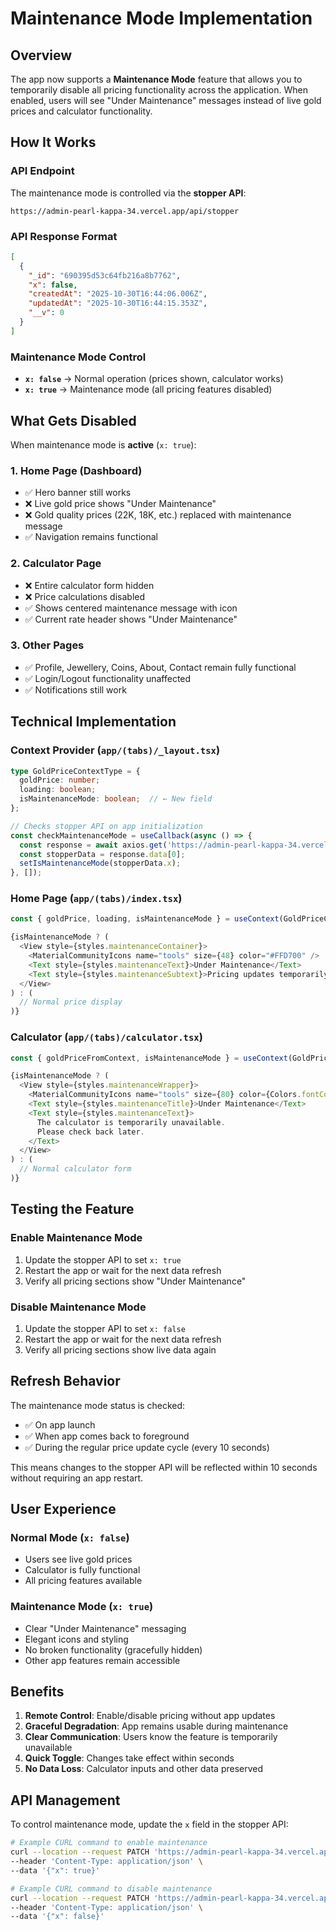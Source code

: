 # Maintenance Mode Implementation

## Overview
The app now supports a **Maintenance Mode** feature that allows you to temporarily disable all pricing functionality across the application. When enabled, users will see "Under Maintenance" messages instead of live gold prices and calculator functionality.

## How It Works

### API Endpoint
The maintenance mode is controlled via the **stopper API**:
```
https://admin-pearl-kappa-34.vercel.app/api/stopper
```

### API Response Format
```json
[
  {
    "_id": "690395d53c64fb216a8b7762",
    "x": false,
    "createdAt": "2025-10-30T16:44:06.006Z",
    "updatedAt": "2025-10-30T16:44:15.353Z",
    "__v": 0
  }
]
```

### Maintenance Mode Control
- **`x: false`** → Normal operation (prices shown, calculator works)
- **`x: true`** → Maintenance mode (all pricing features disabled)

## What Gets Disabled

When maintenance mode is **active** (`x: true`):

### 1. Home Page (Dashboard)
- ✅ Hero banner still works
- ❌ Live gold price shows "Under Maintenance"
- ❌ Gold quality prices (22K, 18K, etc.) replaced with maintenance message
- ✅ Navigation remains functional

### 2. Calculator Page
- ❌ Entire calculator form hidden
- ❌ Price calculations disabled
- ✅ Shows centered maintenance message with icon
- ✅ Current rate header shows "Under Maintenance"

### 3. Other Pages
- ✅ Profile, Jewellery, Coins, About, Contact remain fully functional
- ✅ Login/Logout functionality unaffected
- ✅ Notifications still work

## Technical Implementation

### Context Provider (`app/(tabs)/_layout.tsx`)
```typescript
type GoldPriceContextType = {
  goldPrice: number;
  loading: boolean;
  isMaintenanceMode: boolean;  // ← New field
};

// Checks stopper API on app initialization
const checkMaintenanceMode = useCallback(async () => {
  const response = await axios.get('https://admin-pearl-kappa-34.vercel.app/api/stopper');
  const stopperData = response.data[0];
  setIsMaintenanceMode(stopperData.x);
}, []);
```

### Home Page (`app/(tabs)/index.tsx`)
```typescript
const { goldPrice, loading, isMaintenanceMode } = useContext(GoldPriceContext);

{isMaintenanceMode ? (
  <View style={styles.maintenanceContainer}>
    <MaterialCommunityIcons name="tools" size={48} color="#FFD700" />
    <Text style={styles.maintenanceText}>Under Maintenance</Text>
    <Text style={styles.maintenanceSubtext}>Pricing updates temporarily unavailable</Text>
  </View>
) : (
  // Normal price display
)}
```

### Calculator (`app/(tabs)/calculator.tsx`)
```typescript
const { goldPriceFromContext, isMaintenanceMode } = useContext(GoldPriceContext);

{isMaintenanceMode ? (
  <View style={styles.maintenanceWrapper}>
    <MaterialCommunityIcons name="tools" size={80} color={Colors.fontColors} />
    <Text style={styles.maintenanceTitle}>Under Maintenance</Text>
    <Text style={styles.maintenanceText}>
      The calculator is temporarily unavailable.
      Please check back later.
    </Text>
  </View>
) : (
  // Normal calculator form
)}
```

## Testing the Feature

### Enable Maintenance Mode
1. Update the stopper API to set `x: true`
2. Restart the app or wait for the next data refresh
3. Verify all pricing sections show "Under Maintenance"

### Disable Maintenance Mode
1. Update the stopper API to set `x: false`
2. Restart the app or wait for the next data refresh
3. Verify all pricing sections show live data again

## Refresh Behavior

The maintenance mode status is checked:
- ✅ On app launch
- ✅ When app comes back to foreground
- ✅ During the regular price update cycle (every 10 seconds)

This means changes to the stopper API will be reflected within 10 seconds without requiring an app restart.

## User Experience

### Normal Mode (`x: false`)
- Users see live gold prices
- Calculator is fully functional
- All pricing features available

### Maintenance Mode (`x: true`)
- Clear "Under Maintenance" messaging
- Elegant icons and styling
- No broken functionality (gracefully hidden)
- Other app features remain accessible

## Benefits

1. **Remote Control**: Enable/disable pricing without app updates
2. **Graceful Degradation**: App remains usable during maintenance
3. **Clear Communication**: Users know the feature is temporarily unavailable
4. **Quick Toggle**: Changes take effect within seconds
5. **No Data Loss**: Calculator inputs and other data preserved

## API Management

To control maintenance mode, update the `x` field in the stopper API:

```bash
# Example CURL command to enable maintenance
curl --location --request PATCH 'https://admin-pearl-kappa-34.vercel.app/api/stopper/690395d53c64fb216a8b7762' \
--header 'Content-Type: application/json' \
--data '{"x": true}'

# Example CURL command to disable maintenance
curl --location --request PATCH 'https://admin-pearl-kappa-34.vercel.app/api/stopper/690395d53c64fb216a8b7762' \
--header 'Content-Type: application/json' \
--data '{"x": false}'
```
